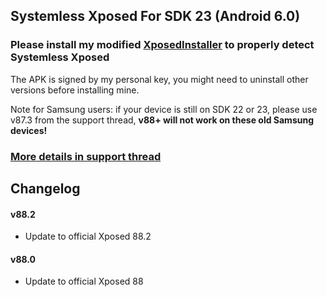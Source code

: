 ## Systemless Xposed For SDK 23 (Android 6.0)
### Please install my modified [XposedInstaller](https://forum.xda-developers.com/attachment.php?attachmentid=4297539&d=1507562905) to properly detect Systemless Xposed

The APK is signed by my personal key, you might need to uninstall other versions before installing mine.

Note for Samsung users: if your device is still on SDK 22 or 23, please use v87.3 from the support thread, **v88+ will not work on these old Samsung devices!**

### [More details in support thread](http://forum.xda-developers.com/showthread.php?t=3388268)

## Changelog

#### v88.2
- Update to official Xposed 88.2

#### v88.0
- Update to official Xposed 88


